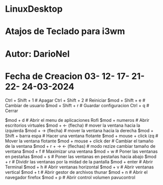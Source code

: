# LinuxDesktop

# Atajos de Teclado para i3wm

# Autor: DarioNel

# Fecha de Creacion 03- 12- 17- 21- 22- 24-03-2024

Ctrl + Shift + 1              # Apagar 
Ctrl + Shift + 2              # Reiniciar
$mod + Shift + e              # Cambiar de usuario
$mod + Shift + r              # Guardar configuracion
Ctrl + q                      # Cerrar

$mod + d                      # Abrir el menu de aplicaciones Rofi
$mod + numeros                # Abrir escritorios virtuales
$mod + <-    (flecha)         # mover la ventana hacia la izquierda
$mod + ->    (flecha)         # mover la ventana hacia la derecha
$mod + Shift + barra espa     # Hacer una ventana flotante
$mod + mouse + click izq      # Mover la ventana flotante
$mod + mouse + click der      # Cambiar el tamaño de la ventana
$mod + r + -> <- (flechas)    # modo rezize cambiar tamaño de ventana
$mod + f                      # Maximizar una ventana 
$mod + w                      # Poner las ventanas en pestañas
$mod + s                      # Poner las ventanas en pestañas hacia abajo
$mod + r                      # Dividir las ventanas por la midad de la pantalla
$mod + enter                  # Abrir Terminal
$mod + h                      # Abrir ventanas horizontal
$mod + v                      # Abrir ventanas vertical
$mod + t                      # Abrir gestor de archivos thunar
$mod + n                      # Abrir el navegador firefox
$mod + p                      # Abrir control volumen pavucontrol
